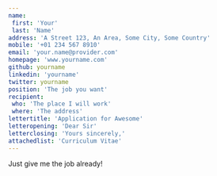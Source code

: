 ```yaml
---
name:
 first: 'Your'
 last: 'Name'
address: 'A Street 123, An Area, Some City, Some Country'
mobile: '+01 234 567 8910'
email: 'your.name@provider.com'
homepage: 'www.yourname.com'
github: yourname
linkedin: 'yourname'
twitter: yourname
position: 'The job you want'
recipient:
 who: 'The place I will work'
 where: 'The address'
lettertitle: 'Application for Awesome'
letteropening: 'Dear Sir'
letterclosing: 'Yours sincerely,'
attachedlist: 'Curriculum Vitae'
---
```


Just give me the job already!
